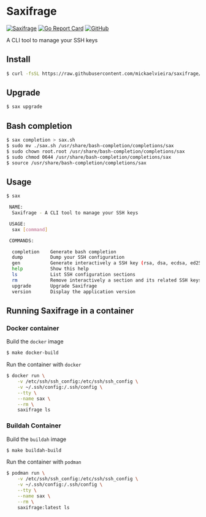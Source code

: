 # Saxifrage

[![Saxifrage](https://github.com/mickaelvieira/saxifrage/workflows/Saxifrage/badge.svg)](https://github.com/mickaelvieira/saxifrage/actions) [![Go Report Card](https://goreportcard.com/badge/github.com/mickaelvieira/saxifrage)](https://goreportcard.com/report/github.com/mickaelvieira/saxifrage) [![GitHub](https://img.shields.io/github/license/mickaelvieira/saxifrage)](https://github.com/mickaelvieira/saxifrage/blob/stable/LICENSE.md)

A CLI tool to manage your SSH keys

## Install

```sh
$ curl -fsSL https://raw.githubusercontent.com/mickaelvieira/saxifrage/stable/scripts/install | sh
```

## Upgrade

```sh
$ sax upgrade
```

## Bash completion

```sh
$ sax completion > sax.sh
$ sudo mv ./sax.sh /usr/share/bash-completion/completions/sax
$ sudo chown root.root /usr/share/bash-completion/completions/sax
$ sudo chmod 0644 /usr/share/bash-completion/completions/sax
$ source /usr/share/bash-completion/completions/sax
```

## Usage

```sh
$ sax

 NAME:
  Saxifrage - A CLI tool to manage your SSH keys

 USAGE:
  sax [command]

 COMMANDS:

  completion    Generate bash completion
  dump          Dump your SSH configuration
  gen           Generate interactively a SSH key (rsa, dsa, ecdsa, ed25519)
  help          Show this help
  ls            List SSH configuration sections
  rm            Remove interactively a section and its related SSH keys
  upgrade       Upgrade Saxifrage
  version       Display the application version

```
## Running Saxifrage in a container

### Docker container

Build the `docker` image

```sh
$ make docker-build
```

Run the container with `docker`

```sh
$ docker run \
    -v /etc/ssh/ssh_config:/etc/ssh/ssh_config \
    -v ~/.ssh/config:/.ssh/config \
    --tty \
    --name sax \
    --rm \
    saxifrage ls
```

### Buildah Container

Build the `buildah` image

```sh
$ make buildah-build
```

Run the container with `podman`

```sh
$ podman run \
    -v /etc/ssh/ssh_config:/etc/ssh/ssh_config \
    -v ~/.ssh/config:/.ssh/config \
    --tty \
    --name sax \
    --rm \
    saxifrage:latest ls
```
